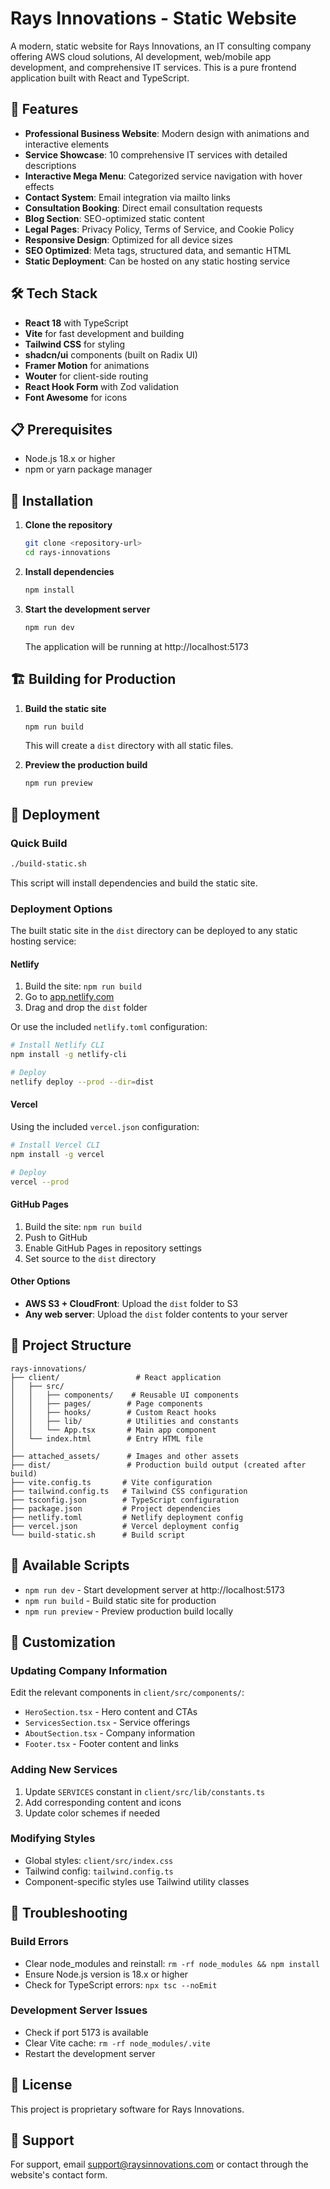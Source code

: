 # Rays Innovations - Static Website

A modern, static website for Rays Innovations, an IT consulting company offering AWS cloud solutions, AI development, web/mobile app development, and comprehensive IT services. This is a pure frontend application built with React and TypeScript.

## 🚀 Features

- **Professional Business Website**: Modern design with animations and interactive elements
- **Service Showcase**: 10 comprehensive IT services with detailed descriptions
- **Interactive Mega Menu**: Categorized service navigation with hover effects
- **Contact System**: Email integration via mailto links
- **Consultation Booking**: Direct email consultation requests
- **Blog Section**: SEO-optimized static content
- **Legal Pages**: Privacy Policy, Terms of Service, and Cookie Policy
- **Responsive Design**: Optimized for all device sizes
- **SEO Optimized**: Meta tags, structured data, and semantic HTML
- **Static Deployment**: Can be hosted on any static hosting service

## 🛠️ Tech Stack

- **React 18** with TypeScript
- **Vite** for fast development and building
- **Tailwind CSS** for styling
- **shadcn/ui** components (built on Radix UI)
- **Framer Motion** for animations
- **Wouter** for client-side routing
- **React Hook Form** with Zod validation
- **Font Awesome** for icons

## 📋 Prerequisites

- Node.js 18.x or higher
- npm or yarn package manager

## 🔧 Installation

1. **Clone the repository**
   ```bash
   git clone <repository-url>
   cd rays-innovations
   ```

2. **Install dependencies**
   ```bash
   npm install
   ```

3. **Start the development server**
   ```bash
   npm run dev
   ```
   
   The application will be running at http://localhost:5173

## 🏗️ Building for Production

1. **Build the static site**
   ```bash
   npm run build
   ```
   
   This will create a `dist` directory with all static files.

2. **Preview the production build**
   ```bash
   npm run preview
   ```

## 🚀 Deployment

### Quick Build
```bash
./build-static.sh
```

This script will install dependencies and build the static site.

### Deployment Options

The built static site in the `dist` directory can be deployed to any static hosting service:

#### Netlify
1. Build the site: `npm run build`
2. Go to [app.netlify.com](https://app.netlify.com)
3. Drag and drop the `dist` folder

Or use the included `netlify.toml` configuration:
```bash
# Install Netlify CLI
npm install -g netlify-cli

# Deploy
netlify deploy --prod --dir=dist
```

#### Vercel
Using the included `vercel.json` configuration:
```bash
# Install Vercel CLI
npm install -g vercel

# Deploy
vercel --prod
```

#### GitHub Pages
1. Build the site: `npm run build`
2. Push to GitHub
3. Enable GitHub Pages in repository settings
4. Set source to the `dist` directory

#### Other Options
- **AWS S3 + CloudFront**: Upload the `dist` folder to S3
- **Any web server**: Upload the `dist` folder contents to your server

## 📁 Project Structure

```
rays-innovations/
├── client/                 # React application
│   ├── src/
│   │   ├── components/    # Reusable UI components
│   │   ├── pages/        # Page components
│   │   ├── hooks/        # Custom React hooks
│   │   ├── lib/          # Utilities and constants
│   │   └── App.tsx       # Main app component
│   └── index.html        # Entry HTML file
│
├── attached_assets/      # Images and other assets
├── dist/                 # Production build output (created after build)
├── vite.config.ts       # Vite configuration
├── tailwind.config.ts   # Tailwind CSS configuration
├── tsconfig.json        # TypeScript configuration
├── package.json         # Project dependencies
├── netlify.toml         # Netlify deployment config
├── vercel.json          # Vercel deployment config
└── build-static.sh      # Build script
```

## 📝 Available Scripts

- `npm run dev` - Start development server at http://localhost:5173
- `npm run build` - Build static site for production
- `npm run preview` - Preview production build locally

## 🎨 Customization

### Updating Company Information
Edit the relevant components in `client/src/components/`:
- `HeroSection.tsx` - Hero content and CTAs
- `ServicesSection.tsx` - Service offerings
- `AboutSection.tsx` - Company information
- `Footer.tsx` - Footer content and links

### Adding New Services
1. Update `SERVICES` constant in `client/src/lib/constants.ts`
2. Add corresponding content and icons
3. Update color schemes if needed

### Modifying Styles
- Global styles: `client/src/index.css`
- Tailwind config: `tailwind.config.ts`
- Component-specific styles use Tailwind utility classes

## 🐛 Troubleshooting

### Build Errors
- Clear node_modules and reinstall: `rm -rf node_modules && npm install`
- Ensure Node.js version is 18.x or higher
- Check for TypeScript errors: `npx tsc --noEmit`

### Development Server Issues
- Check if port 5173 is available
- Clear Vite cache: `rm -rf node_modules/.vite`
- Restart the development server

## 📄 License

This project is proprietary software for Rays Innovations.

## 👥 Support

For support, email support@raysinnovations.com or contact through the website's contact form.